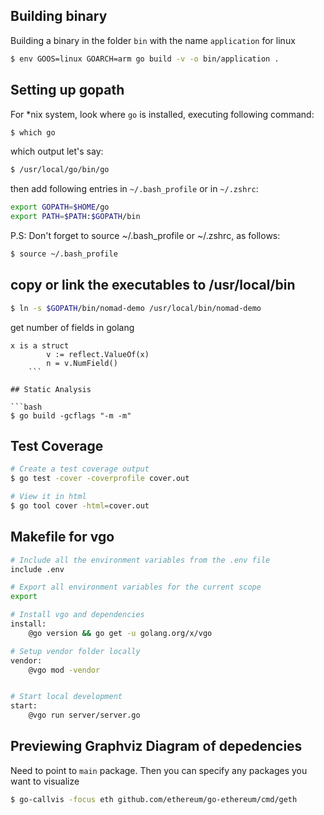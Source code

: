## Building binary
Building a binary in the folder `bin` with the name `application` for linux


```bash
$ env GOOS=linux GOARCH=arm go build -v -o bin/application .
```

## Setting up gopath
For *nix system, look where `go` is installed, executing following command:

```bash
$ which go
```
which output let's say:

```bash
$ /usr/local/go/bin/go
```
then add following entries in `~/.bash_profile` or in `~/.zshrc`:

```bash
export GOPATH=$HOME/go
export PATH=$PATH:$GOPATH/bin
```

P.S: Don't forget to source ~/.bash_profile or ~/.zshrc, as follows:
```bash
$ source ~/.bash_profile
```

## copy or link the executables to /usr/local/bin

```bash
$ ln -s $GOPATH/bin/nomad-demo /usr/local/bin/nomad-demo
```


get number of fields in golang
``` 
x is a struct
		v := reflect.ValueOf(x)
		n = v.NumField() 
    ```

## Static Analysis

```bash
$ go build -gcflags "-m -m"
```

## Test Coverage 

```bash
# Create a test coverage output
$ go test -cover -coverprofile cover.out

# View it in html
$ go tool cover -html=cover.out
```

## Makefile for vgo

```bash
# Include all the environment variables from the .env file
include .env

# Export all environment variables for the current scope
export

# Install vgo and dependencies
install:
	@go version && go get -u golang.org/x/vgo

# Setup vendor folder locally
vendor:
	@vgo mod -vendor


# Start local development
start:
	@vgo run server/server.go
```


## Previewing Graphviz Diagram of depedencies

Need to point to `main` package. Then you can specify any packages you want to visualize
```bash
$ go-callvis -focus eth github.com/ethereum/go-ethereum/cmd/geth
```
